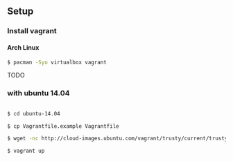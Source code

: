 ## Setup

### Install vagrant

#### Arch Linux

```bash
$ pacman -Syu virtualbox vagrant
```

TODO

### with ubuntu 14.04

```bash

$ cd ubuntu-14.04

$ cp Vagrantfile.example Vagrantfile

$ wget -nc http://cloud-images.ubuntu.com/vagrant/trusty/current/trusty-server-cloudimg-amd64-vagrant-disk1.box

$ vagrant up

```
